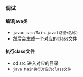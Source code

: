 ### 调试

#### 编译java类
* `javac src/Main.java(路径+名称)`
* 然后会生成一个对应的class文件

#### 执行class文件
* cd src 进入对应的目录
* `java Main执行对应的class文件`






